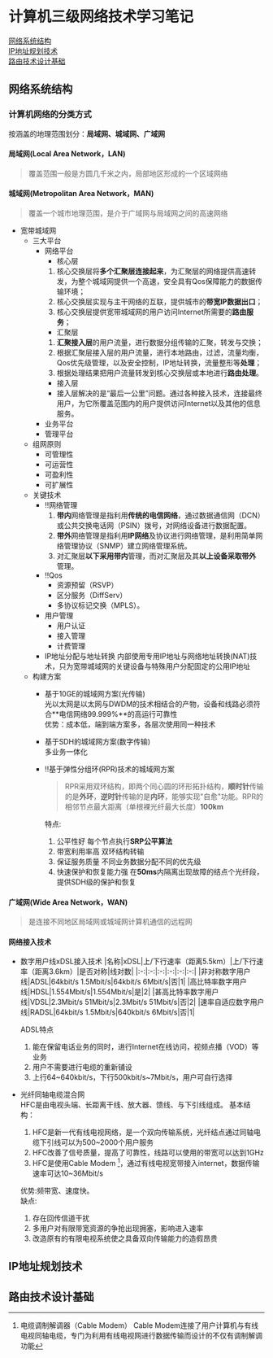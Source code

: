 # 计算机三级网络技术学习笔记

[网络系统结构](#网络系统结构)  
[IP地址规划技术](#ip地址规划技术)  
[路由技术设计基础](#路由技术设计基础)

## 网络系统结构
### 计算机网络的分类方式
按涵盖的地理范围划分：**局域网、城域网、广域网**
#### 局域网(Local Area Network，LAN)
  >覆盖范围一般是方圆几千米之内，局部地区形成的一个区域网络
#### 城域网(Metropolitan Area Network，MAN)
  >覆盖一个城市地理范围，是介于广域网与局域网之间的高速网络
  
- 宽带城域网  
  - 三大平台
    - 网络平台
      - 核心层
      1. 核心交换层将**多个汇聚层连接起来**，为汇聚层的网络提供高速转发，为整个城域网提供一个高速，安全具有Qos保障能力的数据传输环境；
      2. 核心交换层实现与主干网络的互联，提供城市的**带宽IP数据出口**；
      3. 核心交换层提供宽带城域网的用户访问Internet所需要的**路由服务**；
      - 汇聚层
      1. **汇聚接入层**的用户流量，进行数据分组传输的汇聚，转发与交换；
      2. 根据汇聚层接入层的用户流量，进行本地路由，过滤，流量均衡，Qos优先级管理，以及安全控制，IP地址转换，流量整形等**处理**；
      3. 根据处理结果把用户流量转发到核心交换层或本地进行**路由处理**。
      - 接入层
      - 接入层解决的是“最后一公里”问题。通过各种接入技术，连接最终用户，为它所覆盖范围内的用户提供访问Internet以及其他的信息服务。
    - 业务平台
    - 管理平台
  - 组网原则
    - 可管理性
    - 可运营性
    - 可盈利性
    - 可扩展性
  - 关键技术
    - :bangbang:网络管理
      1. **带内**网络管理是指利用**传统的电信网络**，通过数据通信网（DCN）或公共交换电话网（PSIN）拨号，对网络设备进行数据配置。
      2. **带外**网络管理是指利用**IP网络**及协议进行网络管理，是利用简单网络管理协议（SNMP）建立网络管理系统。
      3. 对汇聚层**以下采用带内**管理，而对汇聚层及其**以上设备采取带外** 管理。
    - :bangbang:Qos
      - 资源预留（RSVP）
      - 区分服务（DiffServ）
      - 多协议标记交换（MPLS）。
    - 用户管理
      - 用户认证
      - 接入管理
      - 计费管理
    - IP地址分配与地址转换
      内部使用专用IP地址与网络地址转换(NAT)技术，只为宽带城域网的关键设备与特殊用户分配固定的公用IP地址
  - 构建方案
    - 基于10GE的城域网方案(光传输)   
      光以太网是以太网与DWDM的技术相结合的产物，设备和线路必须符合**电信网络99.999%**的高运行可靠性  
      优势：成本低，端到端方案多，各层次使用同一种技术
    - 基于SDH的城域网方案(数字传输)  
      多业务一体化
    - :bangbang:基于弹性分组环(RPR)技术的城域网方案
      > RPR采用双环结构，即两个同心圆的环形拓扑结构，**顺时针**传输的是**外环**，**逆时针**传输的是**内环**，能够实现"自愈"功能。RPR的相邻节点最大距离（单根裸光纤最大长度）**100km**
        
      特点:
      1. 公平性好
      每个节点执行**SRP公平算法**
      2. 带宽利用率高
      双环结构转输
      3. 保证服务质量
      不同业务数据分配不同的优先级
      4. 快速保护和恢复能力强
      在**50ms**内隔离出现故障的结点个光纤段，提供SDH级的保护和恢复
#### 广域网(Wide Area Network，WAN)
  >是连接不同地区局域网或城域网计算机通信的远程网

#### 网络接入技术
- 数字用户线xDSL接入技术
  |名称|xDSL|上/下行速率（距离5.5km）|上/下行速率（距离3.6km）|是否对称|线对数|
  |:-:|:-:|:-:|:-:|:-:|:-:|
  |非对称数字用户线|ADSL|64kbit/s 1.5Mbit/s|64kbit/s 6Mbit/s|否|1|
  |高比特率数字用户线|HDSL|1.554Mbit/s|1.554Mbit/s|是|2|
  |甚高比特率数字用户线|VDSL|2.3Mbit/s 51Mbit/s|2.3Mbit/s 51Mbit/s|否|2|
  |速率自适应数字用户线|RADSL|64kbit/s 1.5Mbit/s|640kbit/s 6Mbit/s|否|1|

  ADSL特点
  1. 能在保留电话业务的同时，进行Internet在线访问，视频点播（VOD）等业务
  2. 用户不需要进行电缆的重新铺设
  3. 上行64\~640kbit/s，下行500kbit/s\~7Mbit/s，用户可自行选择
- 光纤同轴电缆混合网  
  HFC是由电视头端、长距离干线、放大器、馈线、与下引线组成。
  基本结构：
  1. HFC是新一代有线电视网络，是一个双向传输系统，光纤结点通过同轴电缆下引线可以为500~2000个用户服务
  2. HFC改善了信号质量，提高了可靠性，线路可以使用的带宽可以达到1GHz
  3. HFC是使用Cable Modem [^Cable]，通过有线电视宽带接入internet，数据传输速率可达10~36Mbit/s

  优势:频带宽、速度快。  
  缺点:
  1. 存在回传信道干扰
  2. 多用户对有限带宽资源的争抢出现拥塞，影响进入速率
  3. 改造原有的有限电视系统使之具备双向传输能力的造假昂贵

  [^Cable]: 电缆调制解调器（Cable Modem）
  Cable Modem连接了用户计算机与有线电视同轴电缆，专门为利用有线电视网进行数据传输而设计的不仅有调制解调功能
## IP地址规划技术
## 路由技术设计基础